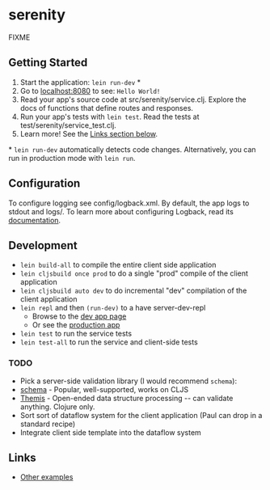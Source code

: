 # serenity

FIXME

## Getting Started

1. Start the application: `lein run-dev` \*
2. Go to [localhost:8080](http://localhost:8080/) to see: `Hello World!`
3. Read your app's source code at src/serenity/service.clj. Explore the docs of functions
   that define routes and responses.
4. Run your app's tests with `lein test`. Read the tests at test/serenity/service_test.clj.
5. Learn more! See the [Links section below](#links).

\* `lein run-dev` automatically detects code changes. Alternatively, you can run in production mode
with `lein run`.

## Configuration

To configure logging see config/logback.xml. By default, the app logs to stdout and logs/.
To learn more about configuring Logback, read its [documentation](http://logback.qos.ch/documentation.html).

## Development

 * `lein build-all` to compile the entire client side application
 * `lein cljsbuild once prod` to do a single "prod" compile of the client application
 * `lein cljsbuild auto dev` to do incremental "dev" compilation of the client application
 * `lein repl` and then `(run-dev)` to a have server-dev-repl
   * Browse to the [dev app page](http://127.0.0.1:8080/dev/index.html)
   * Or see the [production app](http://127.0.0.1:8080/)
 * `lein test` to run the service tests
 * `lein test-all` to run the service and client-side tests

### TODO

 * Pick a server-side validation library (I would recommend `schema`):
  * [schema](https://github.com/plumatic/schema) - Popular, well-supported, works on CLJS
  * [Themis](https://github.com/ohpauleez/themis) - Open-ended data structure processing -- can validate anything. Clojure only.
 * Sort sort of dataflow system for the client application (Paul can drop in a standard recipe)
 * Integrate client side template into the dataflow system

## Links
* [Other examples](https://github.com/pedestal/samples)

